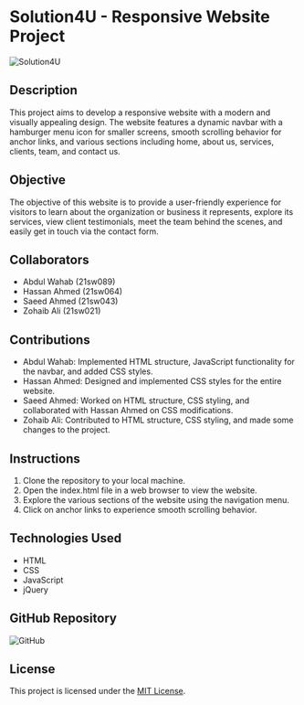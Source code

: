 # Solution4U - Responsive Website Project

![Solution4U](solution4u-screenshot.png)

## Description
This project aims to develop a responsive website with a modern and visually appealing design. The website features a dynamic navbar with a hamburger menu icon for smaller screens, smooth scrolling behavior for anchor links, and various sections including home, about us, services, clients, team, and contact us.

## Objective
The objective of this website is to provide a user-friendly experience for visitors to learn about the organization or business it represents, explore its services, view client testimonials, meet the team behind the scenes, and easily get in touch via the contact form.

## Collaborators
- Abdul Wahab (21sw089)
- Hassan Ahmed (21sw064)
- Saeed Ahmed (21sw043)
- Zohaib Ali (21sw021)

## Contributions
- Abdul Wahab: Implemented HTML structure, JavaScript functionality for the navbar, and added CSS styles.
- Hassan Ahmed: Designed and implemented CSS styles for the entire website.
- Saeed Ahmed: Worked on HTML structure, CSS styling, and collaborated with Hassan Ahmed on CSS modifications.
- Zohaib Ali: Contributed to HTML structure, CSS styling, and made some changes to the project.

## Instructions
1. Clone the repository to your local machine.
2. Open the index.html file in a web browser to view the website.
3. Explore the various sections of the website using the navigation menu.
4. Click on anchor links to experience smooth scrolling behavior.

## Technologies Used
- HTML
- CSS
- JavaScript
- jQuery

## GitHub Repository
![GitHub](https://github.com/your-username/your-repository-name/raw/main/github-screenshot.png)

## License
This project is licensed under the [MIT License](LICENSE).
